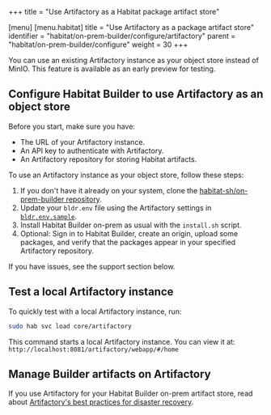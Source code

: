 +++
title = "Use Artifactory as a Habitat package artifact store"

[menu]
  [menu.habitat]
    title = "Use Artifactory as a package artifact store"
    identifier = "habitat/on-prem-builder/configure/artifactory"
    parent = "habitat/on-prem-builder/configure"
    weight = 30
+++

You can use an existing Artifactory instance as your object store instead of MinIO.
This feature is available as an early preview for testing.

## Configure Habitat Builder to use Artifactory as an object store

Before you start, make sure you have:

- The URL of your Artifactory instance.
- An API key to authenticate with Artifactory.
- An Artifactory repository for storing Habitat artifacts.

To use an Artifactory instance as your object store, follow these steps:

1. If you don't have it already on your system, clone the [habitat-sh/on-prem-builder repository](https://github.com/habitat-sh/on-prem-builder).
1. Update your `bldr.env` file using the Artifactory settings in [`bldr.env.sample`](https://github.com/habitat-sh/on-prem-builder/blob/main/bldr.env.sample).
1. Install Habitat Builder on-prem as usual with the `install.sh` script.
1. Optional: Sign in to Habitat Builder, create an origin, upload some packages, and verify that the packages appear in your specified Artifactory repository.

If you have issues, see the support section below.

## Test a local Artifactory instance

To quickly test with a local Artifactory instance, run:

```bash
sudo hab svc load core/artifactory
```

This command starts a local Artifactory instance.
You can view it at: `http://localhost:8081/artifactory/webapp/#/home`

## Manage Builder artifacts on Artifactory

If you use Artifactory for your Habitat Builder on-prem artifact store, read about [Artifactory's best practices for disaster recovery](https://jfrog.com/whitepaper/best-practices-for-artifactory-backups-and-disaster-recovery/).
